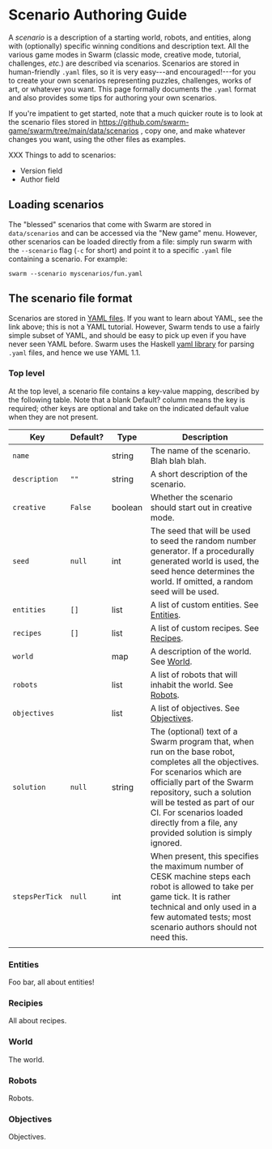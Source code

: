 # Scenario Authoring Guide

A *scenario* is a description of a starting world, robots, and
entities, along with (optionally) specific winning conditions and
description text. All the various game modes in Swarm (classic mode,
creative mode, tutorial, challenges, *etc.*) are described via
scenarios. Scenarios are stored in human-friendly `.yaml` files, so it
is very easy---and encouraged!---for you to create your own scenarios
representing puzzles, challenges, works of art, or whatever you want.
This page formally documents the `.yaml` format and also provides some
tips for authoring your own scenarios.

If you're impatient to get started, note that a much quicker route is
to look at the scenario files stored in
https://github.com/swarm-game/swarm/tree/main/data/scenarios , copy
one, and make whatever changes you want, using the other files as
examples.

XXX Things to add to scenarios:
  - Version field
  - Author field

## Loading scenarios

The "blessed" scenarios that come with Swarm are stored in
`data/scenarios` and can be accessed via the "New game" menu.
However, other scenarios can be loaded directly from a file: simply
run swarm with the `--scenario` flag (`-c` for short) and point it to
a specific `.yaml` file containing a scenario.  For example:

```
swarm --scenario myscenarios/fun.yaml
```

## The scenario file format

Scenarios are stored in [YAML files](https://yaml.org/). If you want
to learn about YAML, see the link above; this is not a YAML tutorial.
However, Swarm tends to use a fairly simple subset of YAML, and should
be easy to pick up even if you have never seen YAML before.  Swarm
uses the Haskell [yaml
library](https://hackage.haskell.org/package/yaml) for parsing `.yaml`
files, and hence we use YAML 1.1.

### Top level

At the top level, a scenario file contains a key-value mapping,
described by the following table.  Note that a blank Default? column
means the key is required; other keys are optional and take on the
indicated default value when they are not present.

| Key            | Default? | Type    | Description                                                                                                                                                                                                                                                                                                     |
|----------------|----------|---------|-----------------------------------------------------------------------------------------------------------------------------------------------------------------------------------------------------------------------------------------------------------------------------------------------------------------|
| `name`         |          | string  | The name of the scenario.  Blah blah blah.                                                                                                                                                                                                                                                                      |
| `description`  | `""`     | string  | A short description of the scenario.                                                                                                                                                                                                                                                                            |
| `creative`     | `False`  | boolean | Whether the scenario should start out in creative mode.                                                                                                                                                                                                                                                         |
| `seed`         | `null`   | int     | The seed that will be used to seed the random number generator.  If a procedurally generated world is used, the seed hence determines the world.  If omitted, a random seed will be used.                                                                                                                       |
| `entities`     | `[]`     | list    | A list of custom entities.  See [Entities](#entities).                                                                                                                                                                                                                                                          |
| `recipes`      | `[]`     | list    | A list of custom recipes.  See [Recipes](#recipes).                                                                                                                                                                                                                                                             |
| `world`        |          | map     | A description of the world.  See [World](#world).                                                                                                                                                                                                                                                               |
| `robots`       |          | list    | A list of robots that will inhabit the world.  See [Robots](#robots).                                                                                                                                                                                                                                           |
| `objectives`   |          | list    | A list of objectives.  See [Objectives](#objectives).                                                                                                                                                                                                                                                           |
| `solution`     | `null`   | string  | The (optional) text of a Swarm program that, when run on the base robot, completes all the objectives.  For scenarios which are officially part of the Swarm repository, such a solution will be tested as part of our CI.  For scenarios loaded directly from a file, any provided solution is simply ignored. |
| `stepsPerTick` | `null`   | int     | When present, this specifies the maximum number of CESK machine steps each robot is allowed to take per game tick.  It is rather technical and only used in a few automated tests; most scenario authors should not need this.                                                                                  |
|                |          |         |                                                                                                                                                                                                                                                                                                                 |

### Entities

Foo bar, all about entities!

### Recipies

All about recipes.

### World

The world.

### Robots

Robots.

### Objectives

Objectives.
